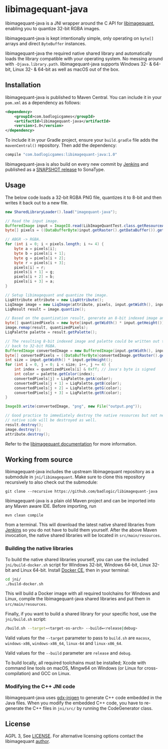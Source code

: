# libimagequant-java
libimagequant-java is a JNI wrapper around the C API for [libimagequant](https://pngquant.org/lib/), enabling you to quantize 32-bit RGBA images.

libimagequant-java is kept intentionally simple, only operating on `byte[]` arrays and direct `ByteBuffer` instances.

libimagequant-java the required native shared library and automatically loads the library compatible with your operating system. No messing around with `-Djava.library.path`. libimagequant-java supports Windows 32- & 64-bit, Linux 32- & 64-bit as well as macOS out of the box.

## Installation
libimagequant-java is published to Maven Central. You can include it in your `pom.xml` as a dependency as follows:

```xml
<dependency>
	<groupId>com.badlogicgames</groupId>
	<artifactId>libimagequant-java</artifactId>
	<version>1.0</version>
</dependency>
```

To include it in your Gradle project, ensure your `build.gradle` file adds the `mavenCentral()` repository. Then add the dependency:

```groovy
compile "com.badlogicgames:libimagequant-java:1.0"
```

libimagequant-java is also build on every new commit by [Jenkins](https://libgdx.badlogicgames.com/jenkins/job/libimagequant-java/) and published as a [SNAPSHOT release](https://oss.sonatype.org/content/repositories/snapshots/com/badlogicgames/libimagequant-java/) to SonaType.

## Usage
The below code loads a 32-bit RGBA PNG file, quantizes it to 8-bit and then writes it back out to a new file.

```java
new SharedLibraryLoader().load("imagequant-java");

// Read the input image.
BufferedImage input = ImageIO.read(LibImageQuantTest.class.getResourceAsStream("/input.png"));
byte[] pixels = ((DataBufferByte)input.getRaster().getDataBuffer()).getData();

// ABGR -> RGBA.
for (int i = 0; i < pixels.length; i += 4) {
	byte a = pixels[i];
	byte b = pixels[i + 1];
	byte g = pixels[i + 2];
	byte r = pixels[i + 3];
	pixels[i] = r;
	pixels[i + 1] = g;
	pixels[i + 2] = b;
	pixels[i + 3] = a;
}

// Setup libimagequant and quantize the image.
LiqAttribute attribute = new LiqAttribute();
LiqImage image = new LiqImage(attribute, pixels, input.getWidth(), input.getHeight(), 0);
LiqResult result = image.quantize();

// Based on the quantization result, generate an 8-bit indexed image and retrieve its palette.
byte[] quantizedPixels = new byte[input.getWidth() * input.getHeight()];
image.remap(result, quantizedPixels);
LiqPalette palette = result.getPalette();

// The resulting 8-bit indexed image and palette could be written out to an indexed PNG or GIF, but instead we convert it
// back to 32-bit RGBA.
BufferedImage convertedImage = new BufferedImage(input.getWidth(), input.getHeight(), BufferedImage.TYPE_4BYTE_ABGR);
byte[] convertedPixels = ((DataBufferByte)convertedImage.getRaster().getDataBuffer()).getData();
int size = input.getWidth() * input.getHeight();
for (int i = 0, j = 0; i < size; i++, j += 4) {
	int index = quantizedPixels[i] & 0xff; // Java's byte is signed
	int color = palette.getColor(index);
	convertedPixels[j] = LiqPalette.getA(color);
	convertedPixels[j + 1] = LiqPalette.getB(color);
	convertedPixels[j + 2] = LiqPalette.getG(color);
	convertedPixels[j + 3] = LiqPalette.getR(color);
}

ImageIO.write(convertedImage, "png", new File("output.png"));

// Good practice to immediately destroy the native resources but not necessary. If the GC cleans up the Java side object the
// native side will be destroyed as well.
result.destroy();
image.destroy();
attribute.destroy();
```

Refer to the [libimagequant documentation](https://pngquant.org/lib/) for more information.

## Working from source
libimagequant-java includes the upstream libimagequant repository as a submodule in `jni/libimagequant`. Make sure to clone this repository recursively to also check out the submodule:

```
git clone --recursive https://github.com/badlogic/libimagequant-java
```

libimagequant-java is a plain old Maven project and can be imported into any Maven aware IDE. Before importing, run

```
mvn clean compile
```

from a terminal. This will download the latest native shared libraries from [Jenkins](https://libgdx.badlogicgames.com/ci/libimagequant-java/binaries/) so you do not have to build them yourself. After the above Maven invocation, the native shared libraries will be located in `src/main/resources`.

### Building the native libraries
To build the native shared libraries yourself, you can use the included `jni/build-docker.sh` script for Windows 32-bit, Windows 64-bit, Linux 32-bit and Linux 64-bit. Install [Docker CE](https://www.docker.com/community-edition), then in your terminal:

```bash
cd jni/
./build-docker.sh
```

This will build a Docker image with all required toolchains for Windows and Linux, compile the libimagequant-java shared libraries and put them in `src/main/resources`.

Finally, if you want to build a shared library for your specific host, use the `jni/build.sh` script:

```bash
/build.sh --target=<target-os-arch> --build=<release|debug>
```

Valid values for the `--target` parameter to pass to `build.sh` are `macosx`, `windows-x86`, `windows-x86_64`, `linux-64` and `linux-x86_64`.

Valid values for the `--build` parameter are `release` and `debug`.

To build locally, all required toolchains must be installed; Xcode with command line tools on macOS, Mingw64 on Windows (or Linux for cross-compilation) and GCC on Linux.

### Modifying the C++ JNI code
libimagequant-java uses [gdx-jnigen](https://github.com/libgdx/libgdx/wiki/jnigen) to generate C++ code embedded in the Java files. When you modify the embedded C++ code, you have to re-generate the C++ files in `jni/src/` by running the CodeGenerator class.

## License
AGPL 3, See [LICENSE](https://github.com/badlogic/libimagequant-java/blob/master/LICENSE). For alternative licensing options contact the libimagequant [author](https://kornel.ski/contact).
